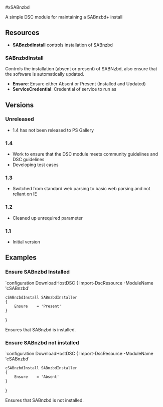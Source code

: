 #xSABnzbd

A simple DSC module for maintaining a SABnzbd+ install

## Resources

* **SABnzbdInstall** controls installation of SABnzbd

### SABnzbdInstall

Controls the installation (absent or present) of SABNzbd, also ensure that the software is automatically updated.

* **Ensure**: Ensure either Absent or Present (Installed and Updated)
* **ServiceCredential**: Credential of service to run as

## Versions

### Unreleased

* 1.4 has not been released to PS Gallery

### 1.4

* Work to ensure that the DSC module meets community guidelines and DSC guidelines
* Developing test cases

### 1.3

* Switched from standard web parsing to basic web parsing and not reliant on IE

### 1.2

* Cleaned up unrequired parameter

### 1.1

* Initial version


## Examples
### Ensure SABnzbd Installed

`configuration DownloadHostDSC
{
    Import-DscResource -ModuleName 'cSABnzbd'

    cSABnzbdInstall SABnzbdInstaller
    {
        Ensure    = 'Present'
    }
}


Ensures that SABnzbd is installed.

### Ensure SABnzbd not installed

`configuration DownloadHostDSC
{
    Import-DscResource -ModuleName 'cSABnzbd'

    cSABnzbdInstall SABnzbdInstaller
    {
        Ensure    = 'Absent'
    }
}


Ensures that SABnzbd is not installed.
